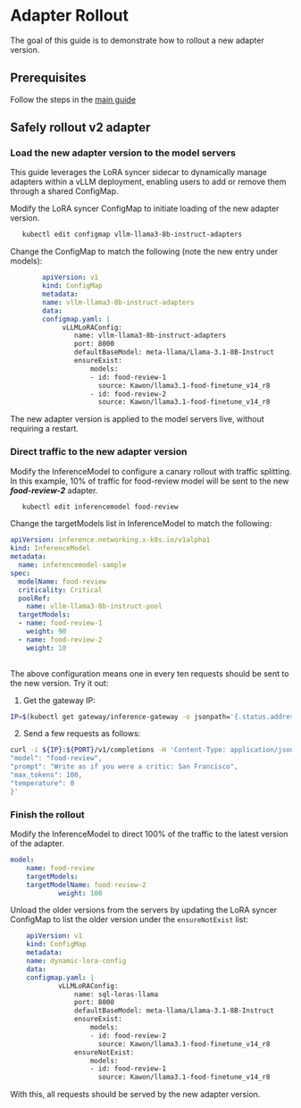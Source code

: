 # Adapter Rollout

The goal of this guide is to demonstrate how to rollout a new adapter version.

## **Prerequisites**

Follow the steps in the [main guide](index.md)


## **Safely rollout v2 adapter**

### Load the new adapter version to the model servers

This guide leverages the LoRA syncer sidecar to dynamically manage adapters within a vLLM deployment, enabling users to add or remove them through a shared ConfigMap.


Modify the LoRA syncer ConfigMap to initiate loading of the new adapter version.


```bash
   kubectl edit configmap vllm-llama3-8b-instruct-adapters
```

Change the ConfigMap to match the following (note the new entry under models):

```yaml
        apiVersion: v1
        kind: ConfigMap
        metadata:
        name: vllm-llama3-8b-instruct-adapters
        data:
        configmap.yaml: |
             vLLMLoRAConfig:
                name: vllm-llama3-8b-instruct-adapters
                port: 8000
                defaultBaseModel: meta-llama/Llama-3.1-8B-Instruct
                ensureExist:
                    models:
                    - id: food-review-1
                      source: Kawon/llama3.1-food-finetune_v14_r8
                    - id: food-review-2
                      source: Kawon/llama3.1-food-finetune_v14_r8
```

The new adapter version is applied to the model servers live, without requiring a restart.


### Direct traffic to the new adapter version

Modify the InferenceModel to configure a canary rollout with traffic splitting. In this example, 10% of traffic for food-review model will be sent to the new ***food-review-2*** adapter.


```bash
   kubectl edit inferencemodel food-review
```

Change the targetModels list in InferenceModel to match the following:


```yaml
apiVersion: inference.networking.x-k8s.io/v1alpha1
kind: InferenceModel
metadata:
  name: inferencemodel-sample
spec:
  modelName: food-review
  criticality: Critical
  poolRef:
    name: vllm-llama3-8b-instruct-pool
  targetModels:
  - name: food-review-1
    weight: 90
  - name: food-review-2
    weight: 10
    
```

The above configuration means one in every ten requests should be sent to the new version. Try it out:

1. Get the gateway IP:
```bash
IP=$(kubectl get gateway/inference-gateway -o jsonpath='{.status.addresses[0].value}'); PORT=8081
```

2. Send a few requests as follows:
```bash
curl -i ${IP}:${PORT}/v1/completions -H 'Content-Type: application/json' -d '{
"model": "food-review",
"prompt": "Write as if you were a critic: San Francisco",
"max_tokens": 100,
"temperature": 0
}'
```

### Finish the rollout


Modify the InferenceModel to direct 100% of the traffic to the latest version of the adapter.

```yaml
model:
    name: food-review
    targetModels:
    targetModelName: food-review-2
            weight: 100
```

Unload the older versions from the servers by updating the LoRA syncer ConfigMap to list the older version under the `ensureNotExist` list:

```yaml
    apiVersion: v1
    kind: ConfigMap
    metadata:
    name: dynamic-lora-config
    data:
    configmap.yaml: |
            vLLMLoRAConfig:
                name: sql-loras-llama
                port: 8000
                defaultBaseModel: meta-llama/Llama-3.1-8B-Instruct
                ensureExist:
                    models:
                    - id: food-review-2
                      source: Kawon/llama3.1-food-finetune_v14_r8
                ensureNotExist:
                    models:
                    - id: food-review-1
                      source: Kawon/llama3.1-food-finetune_v14_r8
```

With this, all requests should be served by the new adapter version.
